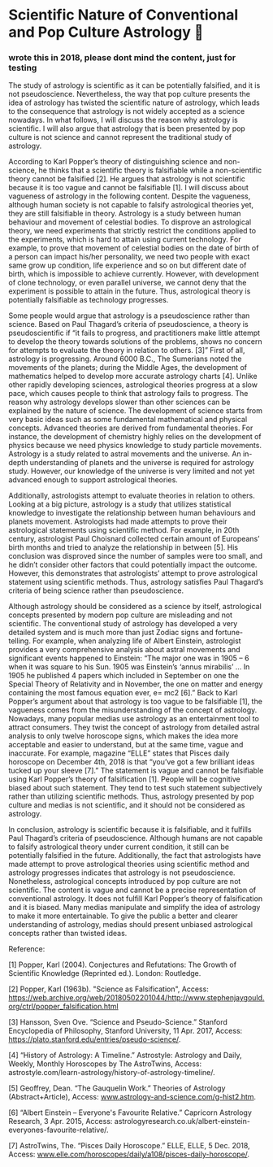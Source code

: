 # Scientific Nature of Conventional and Pop Culture Astrology 🌌


### wrote this in 2018, please dont mind the content, just for testing

The study of astrology is scientific as it can be potentially falsified, and it is not pseudoscience. Nevertheless, the way that pop culture presents the idea of astrology has twisted the scientific nature of astrology, which leads to the consequence that astrology is not widely accepted as a science nowadays. In what follows, I will discuss the reason why astrology is scientific. I will also argue that astrology that is been presented by pop culture is not science and cannot represent the traditional study of astrology. 

According to Karl Popper’s theory of distinguishing science and non-science, he thinks that a scientific theory is falsifiable while a non-scientific theory cannot be falsified [2]. He argues that astrology is not scientific because it is too vague and cannot be falsifiable [1]. I will discuss about vagueness of astrology in the following content. Despite the vagueness, although human society is not capable to falsify astrological theories yet, they are still falsifiable in theory. Astrology is a study between human behaviour and movement of celestial bodies. To disprove an astrological theory, we need experiments that strictly restrict the conditions applied to the experiments, which is hard to attain using current technology. For example, to prove that movement of celestial bodies on the date of birth of a person can impact his/her personality, we need two people with exact same grow up condition, life experience and so on but different date of birth, which is impossible to achieve currently. However, with development of clone technology, or even parallel universe, we cannot deny that the experiment is possible to attain in the future. Thus, astrological theory is potentially falsifiable as technology progresses.

Some people would argue that astrology is a pseudoscience rather than science. Based on Paul Thagard’s criteria of pseudoscience, a theory is pseudoscientific if “it fails to progress, and practitioners make little attempt to develop the theory towards solutions of the problems, shows no concern for attempts to evaluate the theory in relation to others. [3]” First of all, astrology is progressing. Around 6000 B.C., The Sumerians noted the movements of the planets; during the Middle Ages, the development of mathematics helped to develop more accurate astrology charts [4]. Unlike other rapidly developing sciences, astrological theories progress at a slow pace, which causes people to think that astrology fails to progress. The reason why astrology develops slower than other sciences can be explained by the nature of science. The development of science starts from very basic ideas such as some fundamental mathematical and physical concepts. Advanced theories are derived from fundamental theories. For instance, the development of chemistry highly relies on the development of physics because we need physics knowledge to study particle movements. Astrology is a study related to astral movements and the universe. An in-depth understanding of planets and the universe is required for astrology study. However, our knowledge of the universe is very limited and not yet advanced enough to support astrological theories. 

Additionally, astrologists attempt to evaluate theories in relation to others. Looking at a big picture, astrology is a study that utilizes statistical knowledge to investigate the relationship between human behaviours and planets movement. Astrologists had made attempts to prove their astrological statements using scientific method. For example, in 20th century, astrologist Paul Choisnard collected certain amount of Europeans’ birth months and tried to analyze the relationship in between [5]. His conclusion was disproved since the number of samples were too small, and he didn’t consider other factors that could potentially impact the outcome. However, this demonstrates that astrologists’ attempt to prove astrological statement using scientific methods. Thus, astrology satisfies Paul Thagard’s criteria of being science rather than pseudoscience.

Although astrology should be considered as a science by itself, astrological concepts presented by modern pop culture are misleading and not scientific. The conventional study of astrology has developed a very detailed system and is much more than just Zodiac signs and fortune-telling. For example, when analyzing life of Albert Einstein, astrologist provides a very comprehensive analysis about astral movements and significant events happened to Einstein: “The major one was in 1905 – 6 when it was square to his Sun. 1905 was Einstein’s ‘annus mirabilis’ … In 1905 he published 4 papers which included in September on one the Special Theory of Relativity and in November, the one on matter and energy containing the most famous equation ever, e= mc2 [6].” Back to Karl Popper’s argument about that astrology is too vague to be falsifiable [1], the vagueness comes from the misunderstanding of the concept of astrology. Nowadays, many popular medias use astrology as an entertainment tool to attract consumers. They twist the concept of astrology from detailed astral analysis to only twelve horoscope signs, which makes the idea more acceptable and easier to understand, but at the same time, vague and inaccurate. For example, magazine “ELLE” states that Pisces daily horoscope on December 4th, 2018 is that “you’ve got a few brilliant ideas tucked up your sleeve [7].” The statement is vague and cannot be falsifiable using Karl Popper’s theory of falsification [1]. People will be cognitive biased about such statement. They tend to test such statement subjectively rather than utilizing scientific methods. Thus, astrology presented by pop culture and medias is not scientific, and it should not be considered as astrology. 

In conclusion, astrology is scientific because it is falsifiable, and it fulfills Paul Thagard’s criteria of pseudoscience. Although humans are not capable to falsify astrological theory under current condition, it still can be potentially falsified in the future. Additionally, the fact that astrologists have made attempt to prove astrological theories using scientific method and astrology progresses indicates that astrology is not pseudoscience. Nonetheless, astrological concepts introduced by pop culture are not scientific. The content is vague and cannot be a precise representation of conventional astrology. It does not fulfill Karl Popper’s theory of falsification and it is biased. Many medias manipulate and simplify the idea of astrology to make it more entertainable. To give the public a better and clearer understanding of astrology, medias should present unbiased astrological concepts rather than twisted ideas.

Reference:

[1] Popper, Karl (2004). Conjectures and Refutations: The Growth of Scientific Knowledge (Reprinted ed.). London: Routledge. 

[2] Popper, Karl (1963b). "Science as Falsification", Access:   https://web.archive.org/web/20180502201044/http://www.stephenjaygould.org/ctrl/popper_falsification.html

[3] Hansson, Sven Ove. “Science and Pseudo-Science.” Stanford Encyclopedia of Philosophy, Stanford University, 11 Apr. 2017, Access:
https://plato.stanford.edu/entries/pseudo-science/.


[4] “History of Astrology: A Timeline.” Astrostyle: Astrology and Daily, Weekly, Monthly Horoscopes by The AstroTwins, Access:                                        astrostyle.com/learn-astrology/history-of-astrology-timeline/.

[5] Geoffrey, Dean. “The Gauquelin Work.” Theories of Astrology (Abstract+Article), Access:                                                                                                                      www.astrology-and-science.com/g-hist2.htm.

[6] “Albert Einstein – Everyone's Favourite Relative.” Capricorn Astrology Research, 3 Apr. 2015, Access:                                                                      astrologyresearch.co.uk/albert-einstein-everyones-favourite-relative/.


[7] AstroTwins, The. “Pisces Daily Horoscope.” ELLE, ELLE, 5 Dec. 2018, Access:        www.elle.com/horoscopes/daily/a108/pisces-daily-horoscope/.